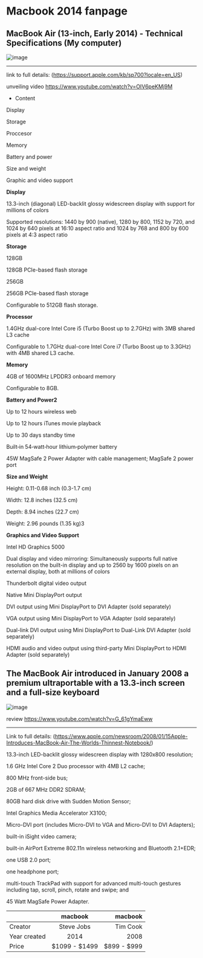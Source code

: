 # Macbook 2014 fanpage

## MacBook Air (13-inch, Early 2014) - Technical Specifications (My computer)


![image](https://github.com/PeterKildani/computer-comparison/assets/156055205/c86febbc-edc8-4b2f-91b9-1e5d719c0c71)

***




link to full details: (https://support.apple.com/kb/sp700?locale=en_US) 


unveiling video https://www.youtube.com/watch?v=OIV6peKMj9M 


* Content 

Display

Storage

Proccesor

Memory

Battery and power

Size and weight

Graphic and video support





**Display**

13.3-inch (diagonal) LED-backlit glossy widescreen display with support for millions of colors

Supported resolutions: 1440 by 900 (native), 1280 by 800, 1152 by 720, and 1024 by 640 pixels at 16:10 aspect ratio and 1024 by 768 and 800 by 600 pixels at 4:3 aspect ratio


**Storage**

128GB

128GB PCIe-based flash storage

256GB

256GB PCIe-based flash storage

Configurable to 512GB flash storage.


**Processor**

1.4GHz dual-core Intel Core i5 (Turbo Boost up to 2.7GHz) with 3MB shared L3 cache

Configurable to 1.7GHz dual-core Intel Core i7 (Turbo Boost up to 3.3GHz) with 4MB shared L3 cache.


**Memory**

4GB of 1600MHz LPDDR3 onboard memory

Configurable to 8GB.



**Battery and Power2**

Up to 12 hours wireless web

Up to 12 hours iTunes movie playback

Up to 30 days standby time

Built‑in 54‑watt‑hour lithium‑polymer battery

45W MagSafe 2 Power Adapter with cable management; MagSafe 2 power port


**Size and Weight**

Height: 0.11-0.68 inch (0.3-1.7 cm)

Width: 12.8 inches (32.5 cm)

Depth: 8.94 inches (22.7 cm)

Weight: 2.96 pounds (1.35 kg)3

**Graphics and Video Support**

Intel HD Graphics 5000

Dual display and video mirroring: Simultaneously supports full native resolution on the built-in display and up to 2560 by 1600 pixels on an external display, both at millions of 
colors

Thunderbolt digital video output

Native Mini DisplayPort output

DVI output using Mini DisplayPort to DVI Adapter (sold separately)

VGA output using Mini DisplayPort to VGA Adapter (sold separately)

Dual-link DVI output using Mini DisplayPort to Dual-Link DVI Adapter (sold separately)

HDMI audio and video output using third-party Mini DisplayPort to HDMI Adapter (sold separately)


## The MacBook Air introduced in January 2008 a premium ultraportable with a 13.3-inch screen and a full-size keyboard


![image](https://github.com/PeterKildani/computer-comparison/assets/156055205/39672015-bb21-4819-8d64-27fe085c5761)


review https://www.youtube.com/watch?v=G_61gYmaEww 


***

Link to full details: (https://www.apple.com/newsroom/2008/01/15Apple-Introduces-MacBook-Air-The-Worlds-Thinnest-Notebook/)

13.3-inch LED-backlit glossy widescreen display with 1280x800 resolution;


1.6 GHz Intel Core 2 Duo processor with 4MB L2 cache;

800 MHz front-side bus;

2GB of 667 MHz DDR2 SDRAM;

80GB hard disk drive with Sudden Motion Sensor;

Intel Graphics Media Accelerator X3100;

Micro-DVI port (includes Micro-DVI to VGA and Micro-DVI to DVI Adapters);

built-in iSight video camera;

built-in AirPort Extreme 802.11n wireless networking and Bluetooth 2.1+EDR;

one USB 2.0 port;

one headphone port;

multi-touch TrackPad with support for advanced multi-touch gestures including tap, scroll, pinch, rotate and swipe; and

45 Watt MagSafe Power Adapter.


|               |  macbook      | macbook    |
| ------------- |:-------------:| -----:     |
| Creator       | Steve Jobs    | Tim Cook   |
| Year created  | 2014          |   2008     |
| Price         | $1099 - $1499 | $899 - $999|




